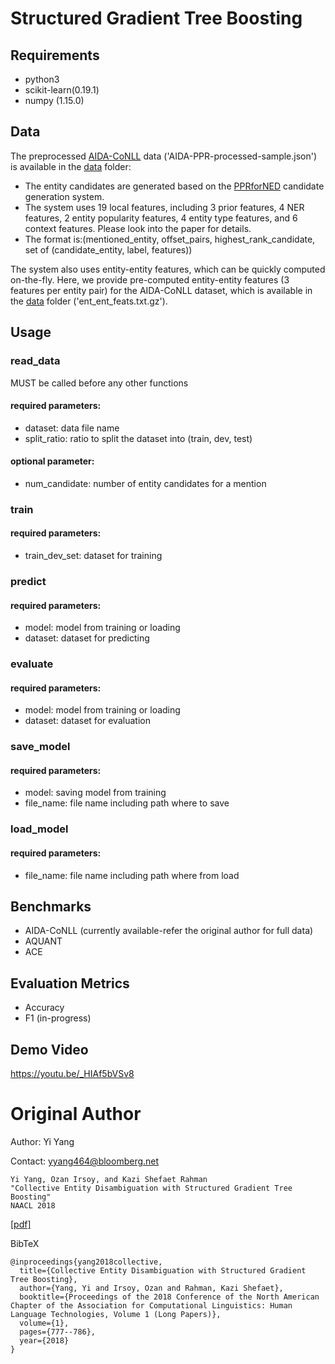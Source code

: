 # Structured Gradient Tree Boosting

## Requirements
* python3
* scikit-learn(0.19.1)
* numpy (1.15.0)

## Data

The preprocessed [AIDA-CoNLL](https://www.mpi-inf.mpg.de/departments/databases-and-information-systems/research/yago-naga/aida/downloads/)
data ('AIDA-PPR-processed-sample.json') is available in the [data](data) folder:
* The entity candidates are generated based on the [PPRforNED](https://github.com/masha-p/PPRforNED) candidate
generation system.
* The system uses 19 local features, including 3 prior features, 4 NER features,
2 entity popularity features, 4 entity type features, and 6 context features. 
Please look into the paper for details.
* The format is:(mentioned_entity, offset_pairs, highest_rank_candidate, set of (candidate_entity, label, features))

The system also uses entity-entity features, which can be quickly computed
on-the-fly. Here, we provide pre-computed entity-entity features (3 features
per entity pair) for the AIDA-CoNLL dataset, which is available in the 
[data](data) folder ('ent_ent_feats.txt.gz').

## Usage

### read_data
MUST be called before any other functions
#### required parameters:
* dataset: data file name
* split_ratio: ratio to split the dataset into (train, dev, test)
#### optional parameter:
* num_candidate: number of entity candidates for a mention

### train

#### required parameters:
* train_dev_set: dataset for training 

### predict

#### required parameters:
* model: model from training or loading
* dataset: dataset for predicting

### evaluate

#### required parameters:
* model: model from training or loading
* dataset: dataset for evaluation

### save_model

#### required parameters:
* model: saving model from training
* file_name: file name including path where to save

### load_model

#### required parameters:
* file_name: file name including path where from load


## Benchmarks
* AIDA-CoNLL (currently available-refer the original author for full data)
* AQUANT
* ACE

## Evaluation Metrics
* Accuracy
* F1 (in-progress)

## Demo Video
https://youtu.be/_HIAf5bVSv8

# Original Author
Author: Yi Yang

Contact: yyang464@bloomberg.net


    Yi Yang, Ozan Irsoy, and Kazi Shefaet Rahman 
    "Collective Entity Disambiguation with Structured Gradient Tree Boosting"
    NAACL 2018

[[pdf]](https://arxiv.org/pdf/1802.10229.pdf)

BibTeX

    @inproceedings{yang2018collective,
      title={Collective Entity Disambiguation with Structured Gradient Tree Boosting},
      author={Yang, Yi and Irsoy, Ozan and Rahman, Kazi Shefaet},
      booktitle={Proceedings of the 2018 Conference of the North American Chapter of the Association for Computational Linguistics: Human Language Technologies, Volume 1 (Long Papers)},
      volume={1},
      pages={777--786},
      year={2018}
    }

